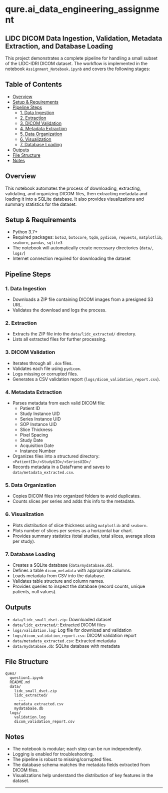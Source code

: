 # qure.ai_data_engineering_assignment
## LIDC DICOM Data Ingestion, Validation, Metadata Extraction, and Database Loading

This project demonstrates a complete pipeline for handling a small subset of the LIDC-IDRI DICOM dataset. The workflow is implemented in the notebook `Assignment_Notebook.ipynb` and covers the following stages:

## Table of Contents
- [Overview](#overview)
- [Setup & Requirements](#setup--requirements)
- [Pipeline Steps](#pipeline-steps)
  - [1. Data Ingestion](#1-data-ingestion)
  - [2. Extraction](#2-extraction)
  - [3. DICOM Validation](#3-dicom-validation)
  - [4. Metadata Extraction](#4-metadata-extraction)
  - [5. Data Organization](#5-data-organization)
  - [6. Visualization](#6-visualization)
  - [7. Database Loading](#7-database-loading)
- [Outputs](#outputs)
- [File Structure](#file-structure)
- [Notes](#notes)

## Overview
This notebook automates the process of downloading, extracting, validating, and organizing DICOM files, then extracting metadata and loading it into a SQLite database. It also provides visualizations and summary statistics for the dataset.

## Setup & Requirements
- Python 3.7+
- Required packages: `boto3`, `botocore`, `tqdm`, `pydicom`, `requests`, `matplotlib`, `seaborn`, `pandas`, `sqlite3`
- The notebook will automatically create necessary directories (`data/`, `logs/`)
- Internet connection required for downloading the dataset

## Pipeline Steps

### 1. Data Ingestion
- Downloads a ZIP file containing DICOM images from a presigned S3 URL.
- Validates the download and logs the process.

### 2. Extraction
- Extracts the ZIP file into the `data/lidc_extracted/` directory.
- Lists all extracted files for further processing.

### 3. DICOM Validation
- Iterates through all `.dcm` files.
- Validates each file using `pydicom`.
- Logs missing or corrupted files.
- Generates a CSV validation report (`logs/dicom_validation_report.csv`).

### 4. Metadata Extraction
- Parses metadata from each valid DICOM file:
  - Patient ID
  - Study Instance UID
  - Series Instance UID
  - SOP Instance UID
  - Slice Thickness
  - Pixel Spacing
  - Study Date
  - Acquisition Date
  - Instance Number
- Organizes files into a structured directory: `<PatientID>/<StudyUID>/<SeriesUID>/`
- Records metadata in a DataFrame and saves to `data/metadata_extracted.csv`.

### 5. Data Organization
- Copies DICOM files into organized folders to avoid duplicates.
- Counts slices per series and adds this info to the metadata.

### 6. Visualization
- Plots distribution of slice thickness using `matplotlib` and `seaborn`.
- Plots number of slices per series as a horizontal bar chart.
- Provides summary statistics (total studies, total slices, average slices per study).

### 7. Database Loading
- Creates a SQLite database (`data/mydatabase.db`).
- Defines a table `dicom_metadata` with appropriate columns.
- Loads metadata from CSV into the database.
- Validates table structure and column names.
- Provides queries to inspect the database (record counts, unique patients, null values).

## Outputs
- `data/lidc_small_dset.zip`: Downloaded dataset
- `data/lidc_extracted/`: Extracted DICOM files
- `logs/validation.log`: Log file for download and validation
- `logs/dicom_validation_report.csv`: DICOM validation report
- `data/metadata_extracted.csv`: Extracted metadata
- `data/mydatabase.db`: SQLite database with metadata

## File Structure
```
ques/
  question1.ipynb
  README.md
  data/
    lidc_small_dset.zip
    lidc_extracted/
      ...
    metadata_extracted.csv
    mydatabase.db
  logs/
    validation.log
    dicom_validation_report.csv
```

## Notes
- The notebook is modular; each step can be run independently.
- Logging is enabled for troubleshooting.
- The pipeline is robust to missing/corrupted files.
- The database schema matches the metadata fields extracted from DICOM files.
- Visualizations help understand the distribution of key features in the dataset.

---

